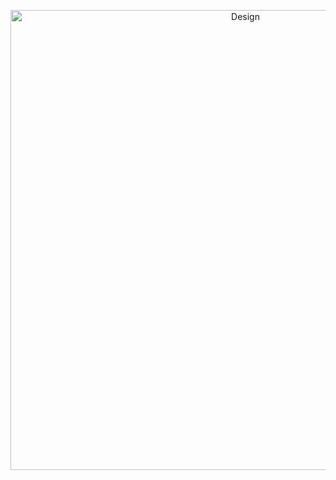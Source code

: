 <p align="center">
<img width="736" alt="Design" src="https://github.com/user-attachments/assets/322d156d-b973-4bd3-9bd0-f2d0e1f57da3">
</p>
